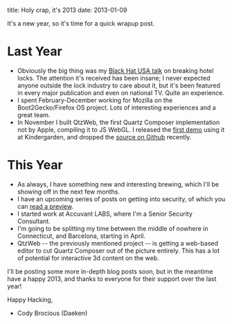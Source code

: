 title: Holy crap, it's 2013
date: 2013-01-09

It's a new year, so it's time for a quick wrapup post.

# Last Year

*   Obviously the big thing was my [Black Hat USA talk](http://daeken.com/blackhat-paper) on breaking hotel locks. The attention it's received has been insane; I never expected anyone outside the lock industry to care about it, but it's been featured in every major publication and even on national TV. Quite an experience.
*   I spent February-December working for Mozilla on the Boot2Gecko/Firefox OS project. Lots of interesting experiences and a great team.
*   In November I built QtzWeb, the first Quartz Composer implementation not by Apple, compiling it to JS WebGL. I released the [first demo](http://pouet.net/prod.php?which=60732) using it at Kindergarden, and dropped the [source on Github](https://github.com/daeken/Qtzweb) recently.

# This Year

*   As always, I have something new and interesting brewing, which I'll be showing off in the next few months.
*   I have an upcoming series of posts on getting into security, of which you can [read a preview](https://gist.github.com/b03f0b1f26fc1a98ca51).
*   I started work at Accuvant LABS, where I'm a Senior Security Consultant.
*   I'm going to be splitting my time between the middle of nowhere in Connecticut, and Barcelona, starting in April.
*   QtzWeb -- the previously mentioned project -- is getting a web-based editor to cut Quartz Composer out of the picture entirely. This has a lot of potential for interactive 3d content on the web.

I'll be posting some more in-depth blog posts soon, but in the meantime have a happy 2013, and thanks to everyone for their support over the last year!

Happy Hacking,  
- Cody Brocious (Daeken)

